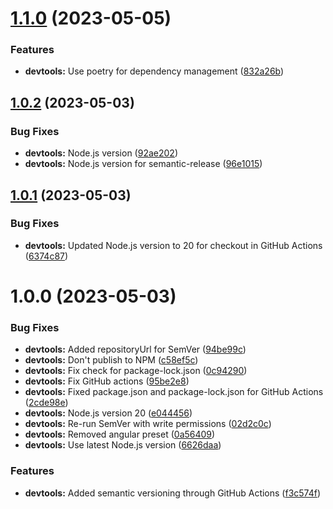 # [1.1.0](https://github.com/GeorgelPreput/pushcart-deploy/compare/v1.0.2...v1.1.0) (2023-05-05)


### Features

* **devtools:** Use poetry for dependency management ([832a26b](https://github.com/GeorgelPreput/pushcart-deploy/commit/832a26b436565de70dda2ed079f3f30873f83059))

## [1.0.2](https://github.com/GeorgelPreput/pushcart-deploy/compare/v1.0.1...v1.0.2) (2023-05-03)


### Bug Fixes

* **devtools:** Node.js version ([92ae202](https://github.com/GeorgelPreput/pushcart-deploy/commit/92ae2021b4fb532de013c79939d97ab38bc1735d))
* **devtools:** Node.js version for semantic-release ([96e1015](https://github.com/GeorgelPreput/pushcart-deploy/commit/96e1015adf27aa57bf66547cf958c210069d5c42))

## [1.0.1](https://github.com/GeorgelPreput/pushcart-deploy/compare/v1.0.0...v1.0.1) (2023-05-03)


### Bug Fixes

* **devtools:** Updated Node.js version to 20 for checkout in GitHub Actions ([6374c87](https://github.com/GeorgelPreput/pushcart-deploy/commit/6374c87cc71f616e307345ea9b4d067627892803))

# 1.0.0 (2023-05-03)


### Bug Fixes

* **devtools:** Added repositoryUrl for SemVer ([94be99c](https://github.com/GeorgelPreput/pushcart-deploy/commit/94be99cd34b02c90d1420343e5068a71ada86a9f))
* **devtools:** Don't publish to NPM ([c58ef5c](https://github.com/GeorgelPreput/pushcart-deploy/commit/c58ef5c6961a8987368665d58e05ab97df49a490))
* **devtools:** Fix check for package-lock.json ([0c94290](https://github.com/GeorgelPreput/pushcart-deploy/commit/0c94290a2d9b0e9b7dab61fc7ed020936fab4307))
* **devtools:** Fix GitHub actions ([95be2e8](https://github.com/GeorgelPreput/pushcart-deploy/commit/95be2e887e2c2507183bee42ebf0a61967ee58b9))
* **devtools:** Fixed package.json and package-lock.json for GitHub Actions ([2cde98e](https://github.com/GeorgelPreput/pushcart-deploy/commit/2cde98ebb32aed31df310f5202dc73e9eb7b2487))
* **devtools:** Node.js version 20 ([e044456](https://github.com/GeorgelPreput/pushcart-deploy/commit/e044456bd2a7a6df7d5b30666d847b27d4d9aa93))
* **devtools:** Re-run SemVer with write permissions ([02d2c0c](https://github.com/GeorgelPreput/pushcart-deploy/commit/02d2c0c64695046e30017adc355b90343b809159))
* **devtools:** Removed angular preset ([0a56409](https://github.com/GeorgelPreput/pushcart-deploy/commit/0a56409a1ab4da75125cef470b381cee452289ee))
* **devtools:** Use latest Node.js version ([6626daa](https://github.com/GeorgelPreput/pushcart-deploy/commit/6626daa7437a815c7e83d2e1dbf50c96f20b9ba4))


### Features

* **devtools:** Added semantic versioning through GitHub Actions ([f3c574f](https://github.com/GeorgelPreput/pushcart-deploy/commit/f3c574f795a49a0615213449d60eebd638264e41))
